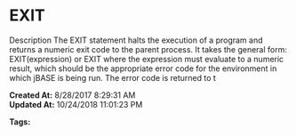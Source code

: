 # EXIT

Description The EXIT statement halts the execution of a program and returns a numeric exit code to the parent process. It takes the general form:  EXIT(expression) or EXIT where the expression must evaluate to a numeric result, which should be the appropriate error code for the environment in which jBASE is being run. The error code is returned to t  

**Created At:** 8/28/2017 8:29:31 AM  
**Updated At:** 10/24/2018 11:01:23 PM  

**Tags:**
<badge text='program control' vertical='middle' />
<badge text='program execution' vertical='middle' />
